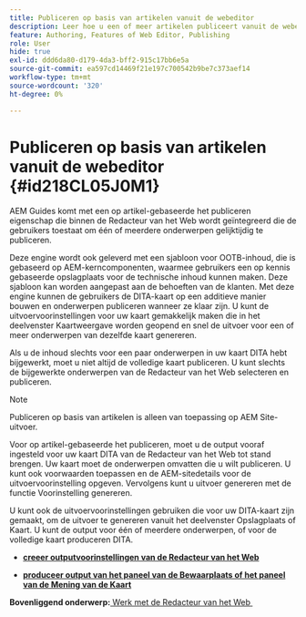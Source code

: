 ```yaml
---
title: Publiceren op basis van artikelen vanuit de webeditor
description: Leer hoe u een of meer artikelen publiceert vanuit de webeditor. Produceer output voor één of meerdere onderwerpen in een kaart DITA in AEM Guides.
feature: Authoring, Features of Web Editor, Publishing
role: User
hide: true
exl-id: ddd6da80-d179-4da3-bff2-915c17bb6e5a
source-git-commit: ea597cd14469f21e197c700542b9be7c373aef14
workflow-type: tm+mt
source-wordcount: '320'
ht-degree: 0%

---
```


# Publiceren op basis van artikelen vanuit de webeditor {#id218CL05J0M1}

AEM Guides komt met een op artikel-gebaseerde het publiceren eigenschap die binnen de Redacteur van het Web wordt geïntegreerd die de gebruikers toestaat om één of meerdere onderwerpen gelijktijdig te publiceren.

Deze engine wordt ook geleverd met een sjabloon voor OOTB-inhoud, die is gebaseerd op AEM-kerncomponenten, waarmee gebruikers een op kennis gebaseerde opslagplaats voor de technische inhoud kunnen maken. Deze sjabloon kan worden aangepast aan de behoeften van de klanten. Met deze engine kunnen de gebruikers de DITA-kaart op een additieve manier bouwen en onderwerpen publiceren wanneer ze klaar zijn. U kunt de uitvoervoorinstellingen voor uw kaart gemakkelijk maken die in het deelvenster Kaartweergave worden geopend en snel de uitvoer voor een of meer onderwerpen van dezelfde kaart genereren.

Als u de inhoud slechts voor een paar onderwerpen in uw kaart DITA hebt bijgewerkt, moet u niet altijd de volledige kaart publiceren. U kunt slechts de bijgewerkte onderwerpen van de Redacteur van het Web selecteren en publiceren.

>[!NOTE]
>
> Publiceren op basis van artikelen is alleen van toepassing op AEM Site-uitvoer.

Voor op artikel-gebaseerde het publiceren, moet u de output vooraf ingesteld voor uw kaart DITA van de Redacteur van het Web tot stand brengen. Uw kaart moet de onderwerpen omvatten die u wilt publiceren. U kunt ook voorwaarden toepassen en de AEM-sitedetails voor de uitvoervoorinstelling opgeven. Vervolgens kunt u uitvoer genereren met de functie Voorinstelling genereren.

U kunt ook de uitvoervoorinstellingen gebruiken die voor uw DITA-kaart zijn gemaakt, om de uitvoer te genereren vanuit het deelvenster Opslagplaats of Kaart. U kunt de output voor één of meerdere onderwerpen, of voor de volledige kaart produceren DITA.

- **[creeer outputvoorinstellingen van de Redacteur van het Web](web-editor-article-publishing-presets.md)**

- **[produceer output van het paneel van de Bewaarplaats of het paneel van de Mening van de Kaart](web-editor-article-publishing-output.md)**


**Bovenliggend onderwerp:**&#x200B;[&#x200B; Werk met de Redacteur van het Web &#x200B;](web-editor.md)
